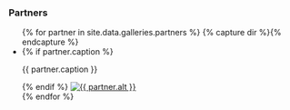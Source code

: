 ### Partners  

<ul markdown="0" class="gallery small-block-grid-1 medium-block-grid-2 large-block-grid-3">
{% for partner in site.data.galleries.partners %}
{% capture dir %}{% endcapture %}
<li>
{% if partner.caption %}
<p>{{ partner.caption }}</p>
{% endif %}
<a target="_blank" href="{{ partner.link }}"><img src="{{ site.url }}{{ site.baseurl }}{{ page.d.img }}/partners{{ partner.file }}" alt="{{ partner.alt }}"></a>
</li>
{% endfor %}
</ul>
